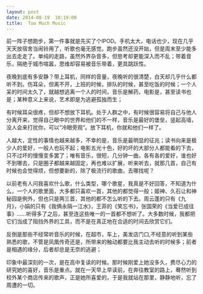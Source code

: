 ```yaml
---
layout: post
date: 2014-08-19  10:19:00
title:  Too Much Music
---
```


<p>
前一阵子想跑步，第一件事就是先买了个IPOD。手机太大，电话也少，现在几乎天天放宿舍当闹铃用了，听歌也毫无感觉。跑步虽然还没开始，但是周末至少能多出去走走了。单纯的走路，虽然外界杂音多，但思考却更能深入而不乱；带着音乐，隔绝于城市喧嚣，思维却容易被音乐带着，更具跳跃性。

<!--more-->
夜晚到底有多安静？带上耳机，同样的音量，夜晚听的很清楚，白天却几乎什么都听不到。伤耳朵，但离不开，上班的时候，排队的时候，甚至吃饭的时候；一个人呆的时间太久了，就越想逃离一个人的时间，音乐是解药，电影是，甚至读书也是；某种意义上来说，艺术即是为逃避孤独而生；

有时候耳朵很疼，但却不想放下耳机。处于人群之中，有时候很容易将自己与他人分离开来，觉得自己眼中的世界和他们的不一样，音乐是最好的堡垒，竖起高墙，没人会来打扰你，可以“冷眼旁观”。放下耳机，你就和他们一样了。

人越大，定性的事情也越来越多，不幸的是，音乐是最明显的征兆；读书向来是极少人的爱好，一般人也玩不起；电影五光十色，好的坏的大部分人都能看的下去，只不过坏的慢慢变多罢了；唯有音乐，很短，几分钟一曲，各有各的爱好，谁也好不到哪去，只是圈子都越来越固定，再也难以扩展，听来听去，就那几首，自己有时候也会觉得烦，但想要新的，除了极流行的歌曲，去哪找呢？

以前老有人问我喜欢什么歌，什么类型，哪个歌星，我真是不好回答，不知道为什么，一个人的歌里面，大多都只喜欢一首，其他的都觉得一般；姬神、久石让和神秘园是例外，但也只是两三首，其他的都不怎么听的下去。周云蓬的只有《九月》，小娟的只有《我俩永隔一江水》，王菲的《笑忘书》，张国荣的《当爱已成往事》……听得多了之后，甚至连这些唯一的一首都不想听了。大多数时候，我都把它们当成了阻挡外界的工具，而不是在真正地在合适的时间去欣赏它们。

反倒是那些不经常听音乐的时候，在超市，车上，美发店门口,不经意的听到某些熟悉的歌，不管是凤凰传奇还是<classicriver>，所带来的触动都要比我主动去听的时候多；前者是相遇的缘分，后者却总是无奈的逃避；

印象中最深刻的一次，是在高中复读的时候。那时候刚爱上她没多久，费尽心力的研究她的喜好，音乐是重点。就在一天早上早读前，在奔往教室的路上，蓦然听到校外某个商店传来<Right Here Wating>的歌声，正是她所喜爱的，于是我就站在那里，静静地听，忘了周遭的一切。

</p>
